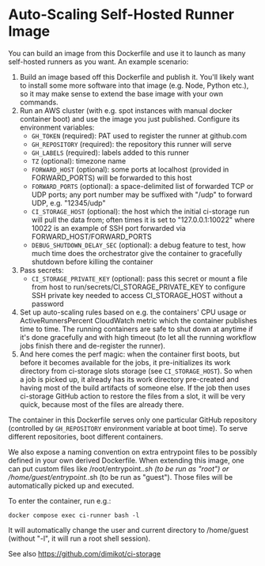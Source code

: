 # Auto-Scaling Self-Hosted Runner Image

You can build an image from this Dockerfile and use it to launch as many
self-hosted runners as you want. An example scenario:

1. Build an image based off this Dockerfile and publish it. You'll likely want
   to install some more software into that image (e.g. Node, Python etc.), so it
   may make sense to extend the base image with your own commands.
2. Run an AWS cluster (with e.g. spot instances with manual docker container
   boot) and use the image you just published. Configure its environment
   variables:
   - `GH_TOKEN` (required): PAT used to register the runner at github.com
   - `GH_REPOSITORY` (required): the repository this runner will serve
   - `GH_LABELS` (required): labels added to this runner
   - `TZ` (optional): timezone name
   - `FORWARD_HOST` (optional): some ports at localhost (provided in
     FORWARD_PORTS) will be forwarded to this host
   - `FORWARD_PORTS` (optional): a space-delimited list of forwarded TCP or UDP
     ports; any port number may be suffixed with "/udp" to forward UDP, e.g.
     "12345/udp"
   - `CI_STORAGE_HOST` (optional): the host which the initial ci-storage run
     will pull the data from; often times it is set to "127.0.0.1:10022" where
     10022 is an example of SSH port forwarded via FORWARD_HOST/FORWARD_PORTS
   - `DEBUG_SHUTDOWN_DELAY_SEC` (optional): a debug feature to test, how much
     time does the orchestrator give the container to gracefully shutdown before
     killing the container
3. Pass secrets:
   - `CI_STORAGE_PRIVATE_KEY` (optional): pass this secret or mount a file from
     host to run/secrets/CI_STORAGE_PRIVATE_KEY to configure SSH private key
     needed to access CI_STORAGE_HOST without a password
4. Set up auto-scaling rules based on e.g. the containers' CPU usage or
   ActiveRunnersPercent CloudWatch metric which the container publishes time to
   time. The running containers are safe to shut down at anytime if it's done
   gracefully and with high timeout (to let all the running workflow jobs finish
   there and de-register the runner).
5. And here comes the perf magic: when the container first boots, but before it
   becomes available for the jobs, it pre-initializes its work directory from
   ci-storage slots storage (see `CI_STORAGE_HOST`). So when a job is picked up,
   it already has its work directory pre-created and having most of the build
   artifacts of someone else. If the job then uses ci-storage GitHub action to
   restore the files from a slot, it will be very quick, because most of the
   files are already there.

The container in this Dockerfile serves only one particular GitHub repository
(controlled by `GH_REPOSITORY` environment variable at boot time). To serve
different repositories, boot different containers.

We also expose a naming convention on extra entrypoint files to be possibly
defined in your own derived Dockerfile. When extending this image, one can put
custom files like /root/entrypoint.*.sh (to be run as "root") or
/home/guest/entrypoint.*.sh (to be run as "guest"). Those files will be
automatically picked up and executed.

To enter the container, run e.g.:

```
docker compose exec ci-runner bash -l
```

It will automatically change the user and current directory to /home/guest
(without "-l", it will run a root shell session).

See also https://github.com/dimikot/ci-storage
